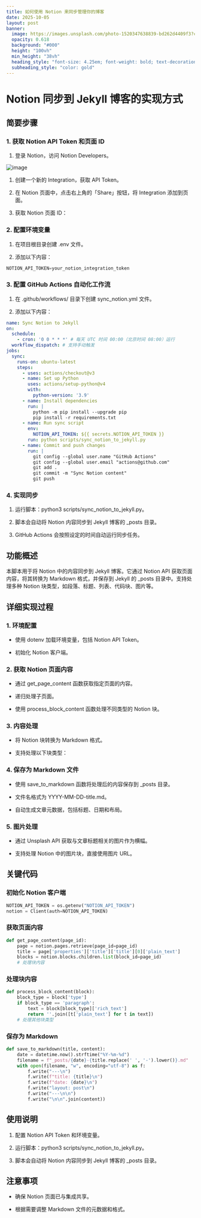 ```yaml
---
title: 如何使用 Notion 来同步管理你的博客
date: 2025-10-05
layout: post
banner:
  image: https://images.unsplash.com/photo-1520347638839-bd262d4409f3?crop=entropy&cs=tinysrgb&fit=max&fm=jpg&ixid=M3w2OTIwMzJ8MHwxfHJhbmRvbXx8fHx8fHx8fDE3NTk2Mjg3NzN8&ixlib=rb-4.1.0&q=80&w=1080
  opacity: 0.618
  background: "#000"
  height: "100vh"
  min_height: "38vh"
  heading_style: "font-size: 4.25em; font-weight: bold; text-decoration: underline"
  subheading_style: "color: gold"
---
```


# Notion 同步到 Jekyll 博客的实现方式

## 简要步骤

### 1. 获取 Notion API Token 和页面 ID

1. 登录 Notion，访问 Notion Developers。

![image](https://prod-files-secure.s3.us-west-2.amazonaws.com/a7a0cc5a-89b9-4cda-8686-1fba0ca52f40/d19c1afe-dea5-4312-9333-786b0ba83054/image.png?X-Amz-Algorithm=AWS4-HMAC-SHA256&X-Amz-Content-Sha256=UNSIGNED-PAYLOAD&X-Amz-Credential=ASIAZI2LB4665KOPRROM%2F20251005%2Fus-west-2%2Fs3%2Faws4_request&X-Amz-Date=20251005T014612Z&X-Amz-Expires=3600&X-Amz-Security-Token=IQoJb3JpZ2luX2VjENH%2F%2F%2F%2F%2F%2F%2F%2F%2F%2FwEaCXVzLXdlc3QtMiJGMEQCIA712zEDPFjn7Rbo2%2BEyjZ%2Fct8vZiTi%2Fc6ZVtqNFH7EyAiBwXSz8e3d%2F7kOt%2FPMpCZpESlVFkWxGLbxVPD3f8P1xLCr%2FAwhpEAAaDDYzNzQyMzE4MzgwNSIMhOB%2B1UN9GHzpWVFhKtwDwCCprNn0ugblhwRtE3sa2jFMJzUiBR%2Bm92orcvLp1eiybrCc8lp4TZj6wjzQQ%2FcqspCFn28dFZbIWaP77qWuXWAKr2hJ1EfszzJduegvqnjMQ1tDo5Inx1Ns84sdJ01mbPspj3nXwL6%2FsESE4MBPxNQ%2BuiULZ3UTsadNWUfp2FGi0e%2BnWgZJNC4YNznbQjiw3QV3UxPFNcRUi6no0rwr6O%2BgqbnwQOOCVwBH3d0Z%2FqE2fYkDv%2BW9ETgVKqt0oTipqCujWocUzURn2SJFRvztOd%2FTI1PpDZc1q5ZBkpTLFSP9HlJz5fIUsds7xiuHzVuV42prdouO7WDWccJq9u0Oopnnf5UgULsaYAp1XmDsiyNL4cQiB%2Fx0oR9jQnXiBKTnac4Ibi2AvSLD9VyrBGRjgG44j5No0bWqFdTbNUTYHL886yhN6hpy%2F0AxVIycNiddIhR%2Fb7rAPyHtaem69ceqEyB8rgAUW2QDms9in2RyMokUM93MpUeWwiUM6xb2vPqX1kxk3qNQNQkdHULp9e3pncx7OMJkT5OTH%2BVRQQBlXWXTFtHXY82e02HYfcQGVf8MXfMogDDJNfIi8p4amdpKIl%2BZiZDJwWAONwbFxP0NxGVoO4HBE%2F6z2AvHe3YwivWGxwY6pgE%2BhPBQa7e%2BRRlmEbchOX8rh0sEmGCDzFoWbstLKcUndH%2B9qay1ywziv3RhMB0KvEh%2FL8ZYWsnsO1KUCWRIWFd7ZDZFae4QwpmwQcsOYwhgRxvwO99XtdIOUiIe%2FBxZ0u%2FCZefW9fq6zVJu3ibSezAlSbDzR9QNl9thdLHhxpn8HpkKOUOqRGjRCGPrZnoo0%2Bt%2BV%2F7xp8uYTh2mZQSDjg4AayGSpc2t&X-Amz-Signature=6d436933ea68d7ccac70f493ed715d9c13bc1212b372e110c7bba356726188ce&X-Amz-SignedHeaders=host&x-amz-checksum-mode=ENABLED&x-id=GetObject)

1. 创建一个新的 Integration，获取 API Token。

1. 在 Notion 页面中，点击右上角的「Share」按钮，将 Integration 添加到页面。

1. 获取 Notion 页面 ID：


### 2. 配置环境变量

1. 在项目根目录创建 .env 文件。

1. 添加以下内容：

```javascript
NOTION_API_TOKEN=your_notion_integration_token
```

### 3. 配置 GitHub Actions 自动化工作流

1. 在 .github/workflows/ 目录下创建 sync_notion.yml 文件。

1. 添加以下内容：

```yaml
name: Sync Notion to Jekyll
on:
  schedule:
    - cron: '0 0 * * *' # 每天 UTC 时间 00:00（北京时间 08:00）运行
  workflow_dispatch: # 支持手动触发
jobs:
  sync:
    runs-on: ubuntu-latest
    steps:
      - uses: actions/checkout@v3
      - name: Set up Python
        uses: actions/setup-python@v4
        with:
          python-version: '3.9'
      - name: Install dependencies
        run: |
          python -m pip install --upgrade pip
          pip install -r requirements.txt
      - name: Run sync script
        env:
          NOTION_API_TOKEN: ${{ secrets.NOTION_API_TOKEN }}
        run: python scripts/sync_notion_to_jekyll.py
      - name: Commit and push changes
        run: |
          git config --global user.name "GitHub Actions"
          git config --global user.email "actions@github.com"
          git add .
          git commit -m "Sync Notion content"
          git push
```

### 4. 实现同步

1. 运行脚本：python3 scripts/sync_notion_to_jekyll.py。

1. 脚本会自动将 Notion 内容同步到 Jekyll 博客的 _posts 目录。

1. GitHub Actions 会按照设定的时间自动运行同步任务。

## 功能概述

本脚本用于将 Notion 中的内容同步到 Jekyll 博客。它通过 Notion API 获取页面内容，将其转换为 Markdown 格式，并保存到 Jekyll 的 _posts 目录中。支持处理多种 Notion 块类型，如段落、标题、列表、代码块、图片等。

## 详细实现过程

### 1. 环境配置

- 使用 dotenv 加载环境变量，包括 Notion API Token。

- 初始化 Notion 客户端。

### 2. 获取 Notion 页面内容

- 通过 get_page_content 函数获取指定页面的内容。

- 递归处理子页面。

- 使用 process_block_content 函数处理不同类型的 Notion 块。

### 3. 内容处理

- 将 Notion 块转换为 Markdown 格式。

- 支持处理以下块类型：


### 4. 保存为 Markdown 文件

- 使用 save_to_markdown 函数将处理后的内容保存到 _posts 目录。

- 文件名格式为 YYYY-MM-DD-title.md。

- 自动生成文章元数据，包括标题、日期和布局。

### 5. 图片处理

- 通过 Unsplash API 获取与文章标题相关的图片作为横幅。

- 支持处理 Notion 中的图片块，直接使用图片 URL。

## 关键代码

### 初始化 Notion 客户端

```python
NOTION_API_TOKEN = os.getenv("NOTION_API_TOKEN")
notion = Client(auth=NOTION_API_TOKEN)
```

### 获取页面内容

```python
def get_page_content(page_id):
    page = notion.pages.retrieve(page_id=page_id)
    title = page['properties']['title']['title'][0]['plain_text']
    blocks = notion.blocks.children.list(block_id=page_id)
    # 处理块内容
```

### 处理块内容

```python
def process_block_content(block):
    block_type = block['type']
    if block_type == 'paragraph':
        text = block[block_type]['rich_text']
        return ''.join([t['plain_text'] for t in text])
    # 处理其他块类型
```

### 保存为 Markdown

```python
def save_to_markdown(title, content):
    date = datetime.now().strftime("%Y-%m-%d")
    filename = f"_posts/{date}-{title.replace(' ', '-').lower()}.md"
    with open(filename, "w", encoding="utf-8") as f:
        f.write("---\n")
        f.write(f"title: {title}\n")
        f.write(f"date: {date}\n")
        f.write("layout: post\n")
        f.write("---\n\n")
        f.write("\n\n".join(content))
```

## 使用说明

1. 配置 Notion API Token 和环境变量。

1. 运行脚本：python3 scripts/sync_notion_to_jekyll.py。

1. 脚本会自动将 Notion 内容同步到 Jekyll 博客的 _posts 目录。

## 注意事项

- 确保 Notion 页面已与集成共享。

- 根据需要调整 Markdown 文件的元数据和格式。